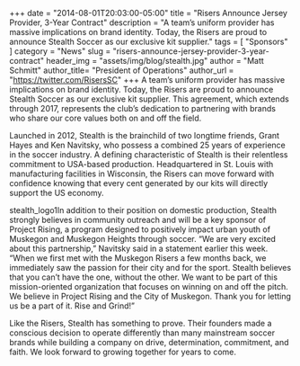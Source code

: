 +++
date        = "2014-08-01T20:03:00-05:00"
title       = "Risers Announce Jersey Provider, 3-Year Contract"
description = "A team’s uniform provider has massive implications on brand identity. Today, the Risers are proud to announce Stealth Soccer as our exclusive kit supplier."
tags        = [ "Sponsors" ]
category    = "News"
slug        = "risers-announce-jersey-provider-3-year-contract"
header_img	= "assets/img/blog/stealth.jpg"
author		= "Matt Schmitt"
author_title= "President of Operations"
author_url	= "https://twitter.com/RisersSC"
+++
A team’s uniform provider has massive implications on brand identity. Today, the Risers are proud to announce Stealth Soccer as our exclusive kit supplier. This agreement, which extends through 2017, represents the club’s dedication to partnering with brands who share our core values both on and off the field.

Launched in 2012, Stealth is the brainchild of two longtime friends, Grant Hayes and Ken Navitsky, who possess a combined 25 years of experience in the soccer industry. A defining characteristic of Stealth is their relentless commitment to USA-based production. Headquartered in St. Louis with manufacturing facilities in Wisconsin, the Risers can move forward with confidence knowing that every cent generated by our kits will directly support the US economy.

stealth_logo1In addition to their position on domestic production, Stealth strongly believes in community outreach and will be a key sponsor of Project Rising, a program designed to positively impact urban youth of Muskegon and Muskegon Heights through soccer. “We are very excited about this partnership,” Navitsky said in a statement earlier this week. “When we first met with the Muskegon Risers a few months back, we immediately saw the passion for their city and for the sport. Stealth believes that you can’t have the one, without the other. We want to be part of this mission-oriented organization that focuses on winning on and off the pitch. We believe in Project Rising and the City of Muskegon. Thank you for letting us be a part of it. Rise and Grind!”

Like the Risers, Stealth has something to prove. Their founders made a conscious decision to operate differently than many mainstream soccer brands while building a company on drive, determination, commitment, and faith. We look forward to growing together for years to come.